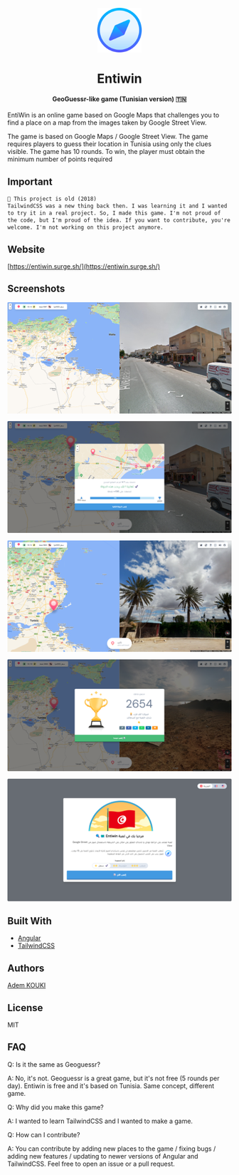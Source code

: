 
<p align="center">
  <img height="100" src="src/assets/maplogo.png">
  <h1 align="center">Entiwin</h1>
  <h4 align="center">GeoGuessr-like game (Tunisian version) 🇹🇳 </h4>
</p>

EntiWin is an online game based on Google Maps that challenges you to find a place on a map from the images taken by Google Street View.

The game is based on Google Maps / Google Street View. The game requires players to guess their location in Tunisia using only the clues visible. The game has 10 rounds. To win, the player must obtain the minimum number of points required

## Important

```
📢 This project is old (2018)
TailwindCSS was a new thing back then. I was learning it and I wanted to try it in a real project. So, I made this game. I'm not proud of the code, but I'm proud of the idea. If you want to contribute, you're welcome. I'm not working on this project anymore.
```

## Website

[https://entiwin.surge.sh/](https://entiwin.surge.sh/)


## Screenshots

![](screenshots/1.png)

![](screenshots/2.png)

![](screenshots/3.png)

![](screenshots/4.png)

![](screenshots/5.png)


## Built With

- [Angular](https://angular.io/)
- [TailwindCSS](https://tailwindcss.com/)

## Authors

[Adem KOUKI](https://ademkouki.tech/)

## License

MIT

## FAQ

Q: Is it the same as Geoguessr?

A: No, it's not. Geoguessr is a great game, but it's not free (5 rounds per day). Entiwin is free and it's based on Tunisia. Same concept, different game.

Q: Why did you make this game?

A: I wanted to learn TailwindCSS and I wanted to make a game. 

Q: How can I contribute?

A: You can contribute by adding new places to the game / fixing bugs / adding new features / updating to newer versions of Angular and TailwindCSS. Feel free to open an issue or a pull request.